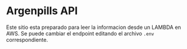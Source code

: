 # Argenpills API

Este sitio esta preparado para leer la informacion desde  un LAMBDA en AWS. Se puede cambiar el endpoint editando el archivo `.env` correspondiente.
